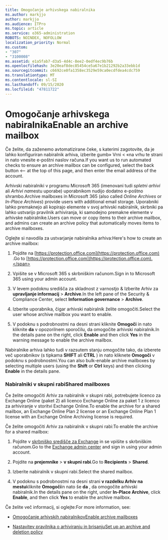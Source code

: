 ```yaml
---
title: Omogočanje arhivskega nabiralnika
ms.author: markjjo
author: markjjo
ms.audience: ITPro
ms.topic: article
ms.service: o365-administration
ROBOTS: NOINDEX, NOFOLLOW
localization_priority: Normal
ms.custom:
- "307"
- "3100008"
ms.assetid: e1a5fab7-d3a5-4d4c-8ee2-0edf4ec9b76b
ms.openlocfilehash: 3e20eaf8dec85454ce5a67e1b21292b2a33ebb1d
ms.sourcegitcommit: c6692ce0fa1358ec3529e59ca0ecdfdea4cdc759
ms.translationtype: MT
ms.contentlocale: sl-SI
ms.lasthandoff: 09/15/2020
ms.locfileid: "47811722"
---
```

# <a name="enable-an-archive-mailbox"></a><span data-ttu-id="82169-102">Omogočanje arhivskega nabiralnika</span><span class="sxs-lookup"><span data-stu-id="82169-102">Enable an archive mailbox</span></span>

<span data-ttu-id="82169-103">Če želite, da zaženemo avtomatizirane čeke, s katerimi zagotovite, da je lahko konfiguriran nabiralnik arhiva, izberite gumb» Vrni < «na vrhu te strani in nato vnesite e-poštni naslov računa.</span><span class="sxs-lookup"><span data-stu-id="82169-103">If you want us to run automated checks to ensure an archive mailbox can be configured, select the back button <-- at the top of this page, and then enter the email address of the account.</span></span>

<span data-ttu-id="82169-104">Arhivski nabiralniki v programu Microsoft 365 (imenovani tudi *spletni arhivi* ali *Arhivi na*mestu uporabe) uporabnikom nudijo dodatno e-poštno shrambo.</span><span class="sxs-lookup"><span data-stu-id="82169-104">Archive mailboxes in Microsoft 365 (also called *Online Archives* or *In-Place Archives*) provide users with additional email storage.</span></span> <span data-ttu-id="82169-105">Uporabniki lahko premaknejo ali kopirajo elemente v svoj arhivski nabiralnik, skrbniki pa lahko ustvarijo pravilnik arhiviranja, ki samodejno premakne elemente v arhivske nabiralnike.</span><span class="sxs-lookup"><span data-stu-id="82169-105">Users can move or copy items to their archive mailbox, and admins can create an archive policy that automatically moves items to archive mailboxes.</span></span>
  
<span data-ttu-id="82169-106">Oglejte si navodila za ustvarjanje nabiralnika arhiva:</span><span class="sxs-lookup"><span data-stu-id="82169-106">Here's how to create an archive mailbox:</span></span>
  
1. <span data-ttu-id="82169-107">Pojdite na [https://protection.office.com](https://protection.office.com) .</span><span class="sxs-lookup"><span data-stu-id="82169-107">Go to [https://protection.office.com](https://protection.office.com).</span></span>

2. <span data-ttu-id="82169-108">Vpišite se v Microsoft 365 s skrbniškim računom.</span><span class="sxs-lookup"><span data-stu-id="82169-108">Sign in to Microsoft 365 using your admin account.</span></span>

3. <span data-ttu-id="82169-109">V levem podoknu središča za skladnost z varnostjo &amp; Izberite Arhiv za **upravljanje informacij** \> **Archive**.</span><span class="sxs-lookup"><span data-stu-id="82169-109">In the left pane of the Security &amp; Compliance Center, select **Information governance** \> **Archive**.</span></span>

4. <span data-ttu-id="82169-110">Izberite uporabnika, čigar arhivski nabiralnik želite omogočiti.</span><span class="sxs-lookup"><span data-stu-id="82169-110">Select the user whose archive mailbox you want to enable.</span></span>

5. <span data-ttu-id="82169-111">V podoknu s podrobnostmi na desni strani kliknite **Omogoči** in nato kliknite **da** v opozorilnem sporočilu, da omogočite arhivski nabiralnik.</span><span class="sxs-lookup"><span data-stu-id="82169-111">In the details pane on the right, click **Enable** and then click **Yes** in the warning message to enable the archive mailbox.</span></span>

<span data-ttu-id="82169-112">Nabiralnike arhiva lahko tudi v razsutem stanju omogočite tako, da izberete več uporabnikov (s tipkama **SHIFT** ali **CTRL** ) in nato kliknete **Omogoči** v podoknu s podrobnostmi.</span><span class="sxs-lookup"><span data-stu-id="82169-112">You can also bulk-enable archive mailboxes by selecting multiple users (using the **Shift** or **Ctrl** keys) and then clicking **Enable** in the details pane.</span></span>
  
### <a name="shared-mailboxes"></a><span data-ttu-id="82169-113">Nabiralniki v skupni rabi</span><span class="sxs-lookup"><span data-stu-id="82169-113">Shared mailboxes</span></span>

<span data-ttu-id="82169-114">Če želite omogočiti Arhiv za nabiralnik v skupni rabi, potrebujete licenco za Exchange Online (paket 2) ali licenco Exchange Online za paket 1 z licenco za arhiviranje v storitvi Exchange Online.</span><span class="sxs-lookup"><span data-stu-id="82169-114">To enable the archive for a shared mailbox, an Exchange Online Plan 2 license or an Exchange Online Plan 1 license with an Exchange Online Archiving license is required.</span></span>  

<span data-ttu-id="82169-115">Če želite omogočiti Arhiv za nabiralnik v skupni rabi:</span><span class="sxs-lookup"><span data-stu-id="82169-115">To enable the archive for a shared mailbox:</span></span>

1. <span data-ttu-id="82169-116">Pojdite v [skrbniško središče za Exchange](https://outlook.office365.com/ecp) in se vpišite s skrbniškim računom.</span><span class="sxs-lookup"><span data-stu-id="82169-116">Go to the [Exchange admin center](https://outlook.office365.com/ecp) and sign in using your admin account.</span></span>

2. <span data-ttu-id="82169-117">Pojdite na **prejemnike**  >  **v skupni rabi**.</span><span class="sxs-lookup"><span data-stu-id="82169-117">Go to **Recipients** > **Shared**.</span></span>

3. <span data-ttu-id="82169-118">Izberite nabiralnik v skupni rabi.</span><span class="sxs-lookup"><span data-stu-id="82169-118">Select the shared mailbox.</span></span>

4. <span data-ttu-id="82169-119">V podoknu s podrobnostmi na desni strani **v razdelku Arhiv na mestu**kliknite **Omogoči**in nato še **da** , da omogočite arhivski nabiralnik.</span><span class="sxs-lookup"><span data-stu-id="82169-119">In the details pane on the right, under **In-Place Archive**, click **Enable**, and then click **Yes** to enable the archive mailbox.</span></span>

<span data-ttu-id="82169-120">Če želite več informacij, si oglejte:</span><span class="sxs-lookup"><span data-stu-id="82169-120">For more information, see:</span></span>
  
- [<span data-ttu-id="82169-121">Omogočanje arhivskih nabiralnikov</span><span class="sxs-lookup"><span data-stu-id="82169-121">Enable archive mailboxes</span></span>](https://docs.microsoft.com/microsoft-365/compliance/enable-archive-mailboxes)

- [<span data-ttu-id="82169-122">Nastavitev pravilnika o arhiviranju in brisanju</span><span class="sxs-lookup"><span data-stu-id="82169-122">Set up an archive and deletion policy</span></span>](https://docs.microsoft.com//office365/securitycompliance/set-up-an-archive-and-deletion-policy-for-mailboxes)
